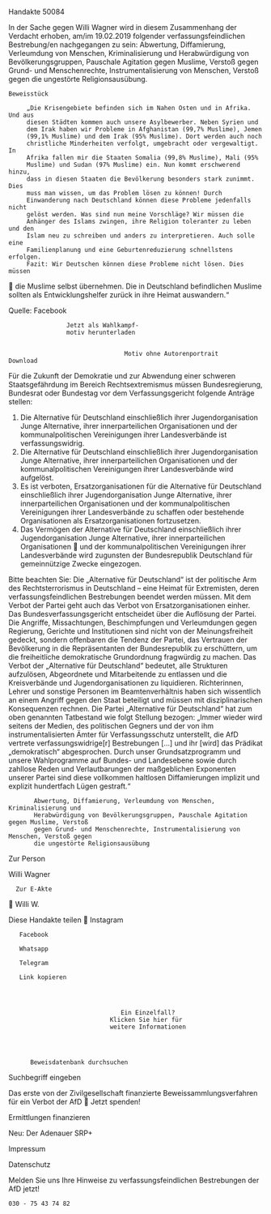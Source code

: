 Handakte 50084

In der Sache gegen Willi Wagner wird in diesem Zusammenhang der Verdacht
erhoben, am/im 19.02.2019 folgender verfassungsfeindlichen Bestrebung/en
nachgegangen zu sein: Abwertung, Diffamierung, Verleumdung von Menschen,
Kriminalisierung und Herabwürdigung von Bevölkerungsgruppen, Pauschale
Agitation gegen Muslime, Verstoß gegen Grund- und Menschenrechte,
Instrumentalisierung von Menschen, Verstoß gegen die ungestörte
Religionsausübung.




    Beweisstück

         „Die Krisengebiete befinden sich im Nahen Osten und in Afrika. Und aus
         diesen Städten kommen auch unsere Asylbewerber. Neben Syrien und
         dem Irak haben wir Probleme in Afghanistan (99,7% Muslime), Jemen
         (99,1% Muslime) und dem Irak (95% Muslime). Dort werden auch noch
         christliche Minderheiten verfolgt, umgebracht oder vergewaltigt. In
         Afrika fallen mir die Staaten Somalia (99,8% Muslime), Mali (95%
         Muslime) und Sudan (97% Muslime) ein. Nun kommt erschwerend hinzu,
         dass in diesen Staaten die Bevölkerung besonders stark zunimmt. Dies
         muss man wissen, um das Problem lösen zu können! Durch
         Einwanderung nach Deutschland können diese Probleme jedenfalls nicht
         gelöst werden. Was sind nun meine Vorschläge? Wir müssen die
         Anhänger des Islams zwingen, ihre Religion toleranter zu leben und den
         Islam neu zu schreiben und anders zu interpretieren. Auch solle eine
         Familienplanung und eine Geburtenreduzierung schnellstens erfolgen.
         Fazit: Wir Deutschen können diese Probleme nicht lösen. Dies müssen
           die Muslime selbst übernehmen. Die in Deutschland befindlichen
           Muslime sollten als Entwicklungshelfer zurück in ihre Heimat
           auswandern.“



Quelle:
Facebook




                    Jetzt als Wahlkampf-
                    motiv herunterladen


                                    Motiv ohne Autorenportrait        Download




Für die Zukunft der Demokratie und zur Abwendung einer schweren
Staatsgefährdung im Bereich Rechtsextremismus müssen Bundesregierung,
Bundesrat oder Bundestag vor dem Verfassungsgericht folgende Anträge stellen:


   1. Die Alternative für Deutschland einschließlich ihrer Jugendorganisation
      Junge Alternative, ihrer innerparteilichen Organisationen und der
      kommunalpolitischen Vereinigungen ihrer Landesverbände ist
      verfassungswidrig.
   2. Die Alternative für Deutschland einschließlich ihrer Jugendorganisation
      Junge Alternative, ihrer innerparteilichen Organisationen und der
      kommunalpolitischen Vereinigungen ihrer Landesverbände wird aufgelöst.
   3. Es ist verboten, Ersatzorganisationen für die Alternative für Deutschland
      einschließlich ihrer Jugendorganisation Junge Alternative, ihrer
      innerparteilichen Organisationen und der kommunalpolitischen
      Vereinigungen ihrer Landesverbände zu schaffen oder bestehende
      Organisationen als Ersatzorganisationen fortzusetzen.
   4. Das Vermögen der Alternative für Deutschland einschließlich ihrer
      Jugendorganisation Junge Alternative, ihrer innerparteilichen Organisationen
      und der kommunalpolitischen Vereinigungen ihrer Landesverbände wird
      zugunsten der Bundesrepublik Deutschland für gemeinnützige Zwecke
      eingezogen.



Bitte beachten Sie: Die „Alternative für Deutschland“ ist der politische Arm des Rechtsterrorismus in
Deutschland – eine Heimat für Extremisten, deren verfassungsfeindlichen Bestrebungen beendet
werden müssen. Mit dem Verbot der Partei geht auch das Verbot von Ersatzorganisationen einher. Das
Bundesverfassungsgericht entscheidet über die Auflösung der Partei. Die Angriffe, Missachtungen,
Beschimpfungen und Verleumdungen gegen Regierung, Gerichte und Institutionen sind nicht von der
Meinungsfreiheit gedeckt, sondern offenbaren die Tendenz der Partei, das Vertrauen der Bevölkerung
in die Repräsentanten der Bundesrepublik zu erschüttern, um die freiheitliche demokratische
Grundordnung fragwürdig zu machen. Das Verbot der „Alternative für Deutschland“ bedeutet, alle
Strukturen aufzulösen, Abgeordnete und Mitarbeitende zu entlassen und die Kreisverbände und
Jugendorganisationen zu liquidieren. Richterinnen, Lehrer und sonstige Personen im
Beamtenverhältnis haben sich wissentlich an einem Angriff gegen den Staat beteiligt und müssen mit
disziplinarischen Konsequenzen rechnen.
Die Partei „Alternative für Deutschland“ hat zum oben genannten Tatbestand wie folgt Stellung
bezogen: „Immer wieder wird seitens der Medien, des politischen Gegners und der von ihm
instrumentalisierten Ämter für Verfassungsschutz unterstellt, die AfD vertrete verfassungswidrige[r]
Bestrebungen […] und ihr [wird] das Prädikat „demokratisch“ abgesprochen. Durch unser
Grundsatzprogramm und unsere Wahlprogramme auf Bundes- und Landesebene sowie durch zahllose
Reden und Verlautbarungen der maßgeblichen Exponenten unserer Partei sind diese vollkommen
haltlosen Diffamierungen implizit und explizit hundertfach Lügen gestraft.“




           Abwertung, Diffamierung, Verleumdung von Menschen, Kriminalisierung und
           Herabwürdigung von Bevölkerungsgruppen, Pauschale Agitation gegen Muslime, Verstoß
           gegen Grund- und Menschenrechte, Instrumentalisierung von Menschen, Verstoß gegen
           die ungestörte Religionsausübung




   Zur Person


   Willi Wagner

      Zur E-Akte
                        Willi W.

Diese Handakte teilen
       Instagram

       Facebook

       Whatsapp

       Telegram

       Link kopieren




                                   Ein Einzelfall?
                                Klicken Sie hier für
                                weitere Informationen




          Beweisdatenbank durchsuchen

Suchbegriff eingeben

Das erste von der Zivilgesellschaft finanzierte
 Beweissammlungsverfahren für ein Verbot
                   der AfD
                Jetzt spenden!


Ermittlungen finanzieren

Neu: Der Adenauer SRP+

Impressum

Datenschutz




Melden Sie uns Ihre Hinweise zu verfassungsfeindlichen Bestrebungen der AfD
jetzt!

    030 - 75 43 74 82
